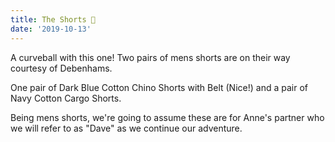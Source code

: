 ```yaml
---
title: The Shorts 👖
date: '2019-10-13'
---
```

A curveball with this one! Two pairs of mens shorts are on their way courtesy of Debenhams. 

One pair of Dark Blue Cotton Chino Shorts with Belt (Nice!) and a pair of Navy Cotton Cargo Shorts.

Being mens shorts, we're going to assume these are for Anne's partner who we will refer to as "Dave" as we continue our adventure.